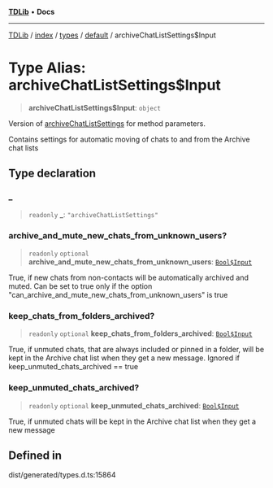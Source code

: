 [**TDLib**](../../../../../../README.md) • **Docs**

***

[TDLib](../../../../../../modules.md) / [index](../../../../../README.md) / [types](../../../README.md) / [default](../README.md) / archiveChatListSettings$Input

# Type Alias: archiveChatListSettings$Input

> **archiveChatListSettings$Input**: `object`

Version of [archiveChatListSettings](archiveChatListSettings-1.md) for method parameters.

Contains settings for automatic moving of chats to and from the Archive chat lists

## Type declaration

### \_

> `readonly` **\_**: `"archiveChatListSettings"`

### archive\_and\_mute\_new\_chats\_from\_unknown\_users?

> `readonly` `optional` **archive\_and\_mute\_new\_chats\_from\_unknown\_users**: [`Bool$Input`](Bool$Input.md)

True, if new chats from non-contacts will be automatically archived and muted. Can be set to true only if the option "can_archive_and_mute_new_chats_from_unknown_users" is true

### keep\_chats\_from\_folders\_archived?

> `readonly` `optional` **keep\_chats\_from\_folders\_archived**: [`Bool$Input`](Bool$Input.md)

True, if unmuted chats, that are always included or pinned in a folder, will be kept in the Archive chat list when they get a new message. Ignored if keep_unmuted_chats_archived == true

### keep\_unmuted\_chats\_archived?

> `readonly` `optional` **keep\_unmuted\_chats\_archived**: [`Bool$Input`](Bool$Input.md)

True, if unmuted chats will be kept in the Archive chat list when they get a new message

## Defined in

dist/generated/types.d.ts:15864
